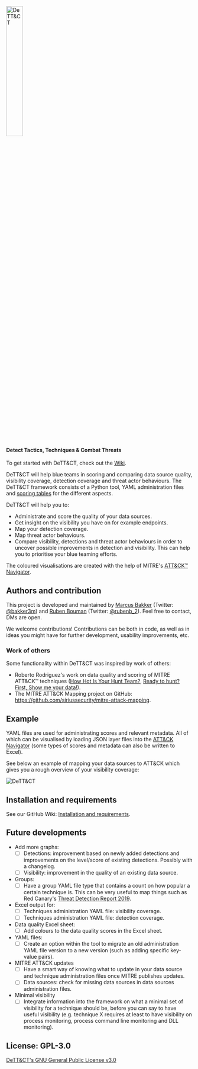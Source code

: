 <img src="https://github.com/rabobank-cdc/DeTTACT/wiki/images/logo.png" alt="DeTT&CT" width=30% height=30%>

#### Detect Tactics, Techniques & Combat Threats

To get started with DeTT&CT, check out the
[Wiki](https://github.com/rabobank-cdc/DeTTACT/wiki/Getting-started).

DeTT&CT will help blue teams in scoring and comparing data source quality, visibility coverage, detection coverage and threat actor behaviours. The DeTT&CT framework consists of a Python tool, YAML administration files and [scoring tables](https://github.com/rabobank-cdc/DeTTACT/raw/master/scoring_table.xlsx) for the different aspects.

DeTT&CT will help you to:

- Administrate and score the quality of your data sources.
- Get insight on the visibility you have on for example endpoints.
- Map your detection coverage.
- Map threat actor behaviours.
- Compare visibility, detections and threat actor behaviours in order to uncover possible improvements in detection and visibility. This can help you to prioritise your blue teaming efforts.

The coloured visualisations are created with the help of MITRE's [ATT&CK™ Navigator](https://github.com/mitre-attack/attack-navigator).

## Authors and contribution
This project is developed and maintained by [Marcus Bakker](https://github.com/marcusbakker) (Twitter: [@bakker3m](https://twitter.com/bakk3rm)) and [Ruben Bouman](https://github.com/rubinatorz) (Twitter: [@rubenb_2](https://twitter.com/rubenb_2/)). Feel free to contact, DMs are open.

We welcome contributions! Contributions can be both in code, as well as in ideas you might have for further development, usability improvements, etc.

### Work of others
Some functionality within DeTT&CT was inspired by work of
others:
- Roberto Rodriguez's work on data quality and scoring of MITRE ATT&CK™ techniques ([How Hot Is Your Hunt Team?](https://cyberwardog.blogspot.com/2017/07/how-hot-is-your-hunt-team.html), [Ready to hunt? First, Show me your data!](https://cyberwardog.blogspot.com/2017/12/ready-to-hunt-first-show-me-your-data.html)).
- The MITRE ATT&CK Mapping project on GitHub:
  https://github.com/siriussecurity/mitre-attack-mapping.

## Example

YAML files are used for administrating scores and relevant metadata. All
of which can be visualised by loading JSON layer files into the [ATT&CK Navigator](https://github.com/mitre-attack/attack-navigator) (some types of scores and metadata can also be written to Excel).

See below an example of mapping your data sources to ATT&CK which gives you a rough overview of your visibility coverage:

<img src="https://github.com/rabobank-cdc/DeTTACT/wiki/images/example_data_sources.png" alt="DeTT&CT"><br>


## Installation and requirements

See our GitHub Wiki: [Installation and requirements](https://github.com/rabobank-cdc/DeTTACT/wiki/Installation-and-requirements).

## Future developments

-  Add more graphs:
   - [ ]  Detections: improvement based on newly added detections and improvements on the level/score of existing detections. Possibly with a changelog.
   - [ ]  Visibility: improvement in the quality of an existing data source.
- Groups:
  - [ ]   Have a group YAML file type that contains a count on how popular a certain technique is. This can be very useful to map things such as Red Canary's [Threat Detection Report 2019](https://redcanary.com/resources/guides/threat-detection-report/).
- Excel output for:
   - [ ]  Techniques administration YAML file: visibility coverage.
   - [ ]  Techniques administration YAML file: detection coverage.
- Data quality Excel sheet:
  - [ ]  Add colours to the data quality scores in the Excel sheet.
- YAML files:
  - [ ]  Create an option within the tool to migrate an old administration YAML file version to a new version (such as adding specific key-value pairs).
- MITRE ATT&CK updates
  - [ ]  Have a smart way of knowing what to update in your data source and technique administration files once MITRE publishes updates.
  - [ ]  Data sources: check for missing data sources in data sources administration files.
- Minimal visibility
  - [ ]  Integrate information into the framework on what a minimal set of visibility for a technique should be, before you can say to have useful visibility (e.g. technique X requires at least to have visibility on process monitoring, process command line monitoring and DLL monitoring).

## License: GPL-3.0
[DeTT&CT's GNU General Public License v3.0](https://github.com/rabobank-cdc/DeTTACT/blob/master/LICENSE)


